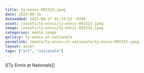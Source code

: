 ```yaml
---
title: ty-ennis-091523.jpeg
date: 2023-09-15
dateadded: 2023-09-27 01:33:21 -0700
asset: /assets/ty-ennis/ty-ennis-091523.jpeg
image: /assets/ty-ennis/ty-ennis-091523.jpeg
categories: media image
gallery: ty-ennis-at-nationale
permalink: /media/ty-ennis-at-nationale/ty-ennis-091523-jpeg
layout: asset
tags: ["art", "nationale"]
--- 
```

[[Ty Ennis at Nationale]]
